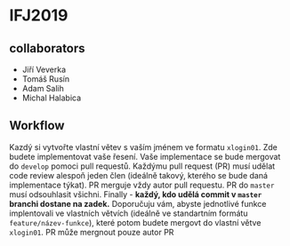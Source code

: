 # IFJ2019
## collaborators
 - Jiří Veverka
 - Tomáš Rusín
 - Adam Salih
 - Michal Halabica

## Workflow
Kazdý si vytvořte vlastní větev s vaším jménem ve formatu `xlogin01`. Zde budete implementovat vaše řesení. Vaše implementace se bude mergovat do `develop` pomoci pull requestů. Každýmu pull request (PR) musí udělat code review alespoň jeden člen (ideálně takový, kterého se bude daná implementace týkat). PR merguje vždy autor pull requestu.
PR do `master` musí odsouhlasit všichni. Finally - **každý, kdo udělá commit v `master` branchi dostane na zadek.**
Doporučuju vám, abyste jednotlivé funkce implentovali ve vlastních větvích (ideálně ve standartním formátu `feature/název-funkce`), které potom budete mergovt do vlastní větve `xlogin01`.
PR může mergnout pouze autor PR
